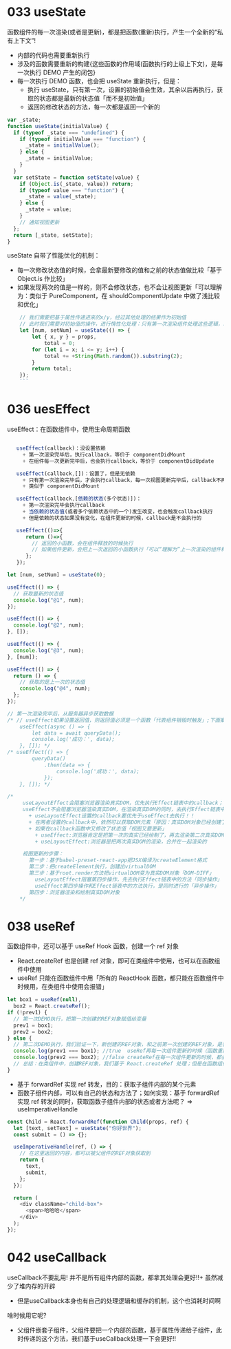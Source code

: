 # 033 useState

函数组件的每一次渲染(或者是更新)，都是把函数(重新)执行，产生一个全新的“私有上下文”!

- 内部的代码也需要重新执行
- 涉及的函数需要重新的构建{这些函数的作用域(函数执行的上级上下文)，是每一次执行 DEMO 产生的闭包}
- 每一次执行 DEMO 函数，也会把 useState 重新执行，但是：
  - 执行 useState，只有第一次，设置的初始值会生效，其余以后再执行，获取的状态都是最新的状态值「而不是初始值」
  - 返回的修改状态的方法，每一次都是返回一个新的

```jsx
var _state;
function useState(initialValue) {
  if (typeof _state === "undefined") {
    if (typeof initialValue === "function") {
      _state = initialValue();
    } else {
      _state = initialValue;
    }
  }
  var setState = function setState(value) {
    if (Object.is(_state, value)) return;
    if (typeof value === "function") {
      _state = value(_state);
    } else {
      _state = value;
    }
    // 通知视图更新
  };
  return [_state, setState];
}
```

useState 自带了性能优化的机制：

- 每一次修改状态值的时候，会拿最新要修改的值和之前的状态值做比较「基于 Object.is 作比较」
- 如果发现两次的值是一样的，则不会修改状态，也不会让视图更新「可以理解为：类似于 PureComponent，在 shouldComponentUpdate 中做了浅比较和优化」

````js
    // 我们需要把基于属性传递进来的x/y，经过其他处理的结果作为初始值
    // 此时我们需要对初始值的操作，进行惰性化处理：只有第一次渲染组件处理这些逻辑，以后组件更新，这样的逻辑就不要再运行了！！
    let [num, setNum] = useState(() => {
        let { x, y } = props,
            total = 0;
        for (let i = x; i <= y; i++) {
            total += +String(Math.random()).substring(2);
        }
        return total;
    });
    ```
````

# 036 uesEffect

useEffect：在函数组件中，使用生命周期函数

```js

   useEffect(callback)：没设置依赖
     + 第一次渲染完毕后，执行callback，等价于 componentDidMount
     + 在组件每一次更新完毕后，也会执行callback，等价于 componentDidUpdate

   useEffect(callback,[])：设置了，但是无依赖
     + 只有第一次渲染完毕后，才会执行callback，每一次视图更新完毕后，callback不再执行
     + 类似于 componentDidMount

   useEffect(callback,[依赖的状态(多个状态)])：
     + 第一次渲染完毕会执行callback
     + 当依赖的状态值(或者多个依赖状态中的一个)发生改变，也会触发callback执行
     + 但是依赖的状态如果没有变化，在组件更新的时候，callback是不会执行的

   useEffect(()=>{
      return ()=>{
        // 返回的小函数，会在组件释放的时候执行
        // 如果组件更新，会把上一次返回的小函数执行「可以“理解为”上一次渲染的组件释放了」
      };
   });

```

```jsx
let [num, setNum] = useState(0);

useEffect(() => {
  // 获取最新的状态值
  console.log("@1", num);
});

useEffect(() => {
  console.log("@2", num);
}, []);

useEffect(() => {
  console.log("@3", num);
}, [num]);

useEffect(() => {
  return () => {
    // 获取的是上一次的状态值
    console.log("@4", num);
  };
});
```

```jsx
// 第一次渲染完毕后，从服务器异步获取数据
/* // useEffect如果设置返回值，则返回值必须是一个函数「代表组件销毁时触发」;下面案例中，callback经过async的修饰，返回的是一个promise实例，不符合要求！！
    useEffect(async () => {
        let data = await queryData();
        console.log('成功：', data);
    }, []); */
/* useEffect(() => {
        queryData()
            .then(data => {
                console.log('成功：', data);
            });
    }, []); */
```

```jsx
/* 
     useLayoutEffect会阻塞浏览器渲染真实DOM，优先执行Effect链表中的callback；
     useEffect不会阻塞浏览器渲染真实DOM，在渲染真实DOM的同时，去执行Effect链表中的callback；
       + useLayoutEffect设置的callback要优先于useEffect去执行！！
       + 在两者设置的callback中，依然可以获取DOM元素「原因：真实DOM对象已经创建了，区别只是浏览器是否渲染」
       + 如果在callback函数中又修改了状态值「视图又要更新」
         + useEffect:浏览器肯定是把第一次的真实已经绘制了，再去渲染第二次真实DOM
         + useLayoutEffect:浏览器是把两次真实DOM的渲染，合并在一起渲染的

     视图更新的步骤：
       第一步：基于babel-preset-react-app把JSX编译为createElement格式
       第二步：把createElement执行，创建出virtualDOM
       第三步：基于root.render方法把virtualDOM变为真实DOM对象「DOM-DIFF」
         useLayoutEffect阻塞第四步操作，先去执行Effect链表中的方法「同步操作」
         useEffect第四步操作和Effect链表中的方法执行，是同时进行的「异步操作」
       第四步：浏览器渲染和绘制真实DOM对象
    */
```

# 038 useRef

函数组件中，还可以基于 useRef Hook 函数，创建一个 ref 对象

- React.createRef 也是创建 ref 对象，即可在类组件中使用，也可以在函数组件中使用
- useRef 只能在函数组件中用「所有的 ReactHook 函数，都只能在函数组件中时候用，在类组件中使用会报错」

```js
let box1 = useRef(null),
  box2 = React.createRef();
if (!prev1) {
  // 第一次DEMO执行，把第一次创建的REF对象赋值给变量
  prev1 = box1;
  prev2 = box2;
} else {
  // 第二次DEMO执行，我们验证一下，新创建的REF对象，和之前第一次创建的REF对象，是否一致？
  console.log(prev1 === box1); //true  useRef再每一次组件更新的时候（函数重新执行），再次执行useRef方法的时候，不会创建新的REF对象了，获取到的还是第一次创建的那个REF对象！！
  console.log(prev2 === box2); //false createRef在每一次组件更新的时候，都会创建一个全新的REF对象出来，比较浪费性能！！
  // 总结：在类组件中，创建REF对象，我们基于 React.createRef 处理；但是在函数组件中，为了保证性能，我们应该使用专属的 useRef 处理！！
}
```

- 基于 forwardRef 实现 ref 转发，目的：获取子组件内部的某个元素
- 函数子组件内部，可以有自己的状态和方法了；如何实现：基于 forwardRef 实现 ref 转发的同时，获取函数子组件内部的状态或者方法呢？ => useImperativeHandle

```js
const Child = React.forwardRef(function Child(props, ref) {
  let [text, setText] = useState("你好世界");
  const submit = () => {};

  useImperativeHandle(ref, () => {
    // 在这里返回的内容，都可以被父组件的REF对象获取到
    return {
      text,
      submit,
    };
  });

  return (
    <div className="child-box">
      <span>哈哈哈</span>
    </div>
  );
});
```

# 042 useCallback


useCallback不要乱用! 并不是所有组件内部的函数，都拿其处理会更好!!+ 虽然减少了堆内存的开辟
- 但是useCallback本身也有自己的处理逻辑和缓存的机制，这个也消耗时间啊

啥时候用它呢?
- 父组件嵌套子组件，父组件要把一个内部的函数，基于属性传递给子组件，此时传递的这个方法，我们基于useCallback处理一下会更好!!